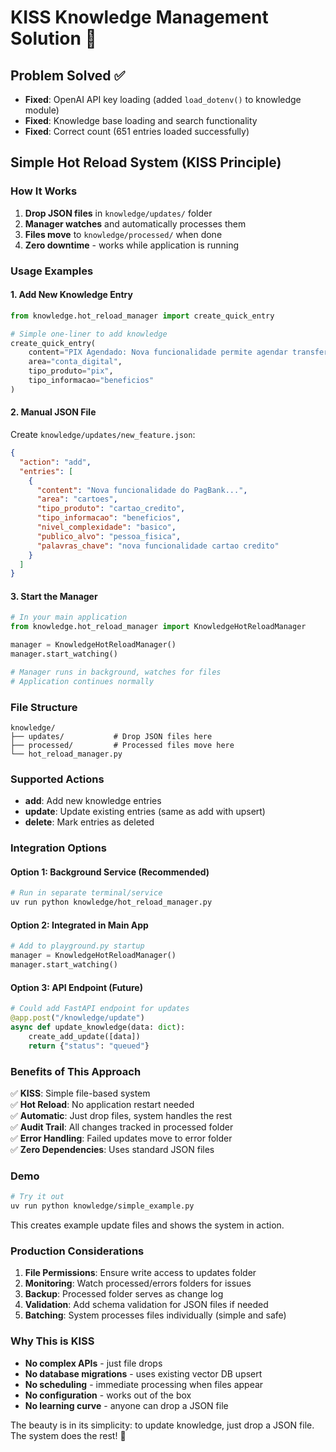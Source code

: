 # KISS Knowledge Management Solution 🚀

## Problem Solved ✅
- **Fixed**: OpenAI API key loading (added `load_dotenv()` to knowledge module)
- **Fixed**: Knowledge base loading and search functionality  
- **Fixed**: Correct count (651 entries loaded successfully)

## Simple Hot Reload System (KISS Principle)

### How It Works
1. **Drop JSON files** in `knowledge/updates/` folder
2. **Manager watches** and automatically processes them  
3. **Files move** to `knowledge/processed/` when done
4. **Zero downtime** - works while application is running

### Usage Examples

#### 1. Add New Knowledge Entry
```python
from knowledge.hot_reload_manager import create_quick_entry

# Simple one-liner to add knowledge
create_quick_entry(
    content="PIX Agendado: Nova funcionalidade permite agendar transferências...",
    area="conta_digital",
    tipo_produto="pix",
    tipo_informacao="beneficios"
)
```

#### 2. Manual JSON File
Create `knowledge/updates/new_feature.json`:
```json
{
  "action": "add",
  "entries": [
    {
      "content": "Nova funcionalidade do PagBank...",
      "area": "cartoes",
      "tipo_produto": "cartao_credito",
      "tipo_informacao": "beneficios",
      "nivel_complexidade": "basico",
      "publico_alvo": "pessoa_fisica",
      "palavras_chave": "nova funcionalidade cartao credito"
    }
  ]
}
```

#### 3. Start the Manager
```python
# In your main application
from knowledge.hot_reload_manager import KnowledgeHotReloadManager

manager = KnowledgeHotReloadManager()
manager.start_watching()

# Manager runs in background, watches for files
# Application continues normally
```

### File Structure
```
knowledge/
├── updates/           # Drop JSON files here
├── processed/         # Processed files move here  
└── hot_reload_manager.py
```

### Supported Actions
- **add**: Add new knowledge entries
- **update**: Update existing entries (same as add with upsert)
- **delete**: Mark entries as deleted

### Integration Options

#### Option 1: Background Service (Recommended)
```bash
# Run in separate terminal/service
uv run python knowledge/hot_reload_manager.py
```

#### Option 2: Integrated in Main App
```python
# Add to playground.py startup
manager = KnowledgeHotReloadManager()
manager.start_watching()
```

#### Option 3: API Endpoint (Future)
```python
# Could add FastAPI endpoint for updates
@app.post("/knowledge/update")
async def update_knowledge(data: dict):
    create_add_update([data])
    return {"status": "queued"}
```

### Benefits of This Approach

✅ **KISS**: Simple file-based system  
✅ **Hot Reload**: No application restart needed  
✅ **Automatic**: Just drop files, system handles the rest  
✅ **Audit Trail**: All changes tracked in processed folder  
✅ **Error Handling**: Failed updates move to error folder  
✅ **Zero Dependencies**: Uses standard JSON files  

### Demo
```bash
# Try it out
uv run python knowledge/simple_example.py
```

This creates example update files and shows the system in action.

### Production Considerations

1. **File Permissions**: Ensure write access to updates folder
2. **Monitoring**: Watch processed/errors folders for issues  
3. **Backup**: Processed folder serves as change log
4. **Validation**: Add schema validation for JSON files if needed
5. **Batching**: System processes files individually (simple and safe)

### Why This is KISS

- **No complex APIs** - just file drops
- **No database migrations** - uses existing vector DB upsert
- **No scheduling** - immediate processing when files appear
- **No configuration** - works out of the box
- **No learning curve** - anyone can drop a JSON file

The beauty is in its simplicity: to update knowledge, just drop a JSON file. The system does the rest! 🎯